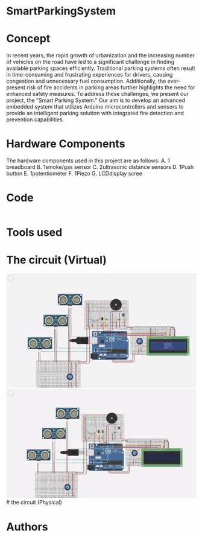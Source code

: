 # SmartParkingSystem

# Concept
 In recent years, the rapid growth of urbanization and the increasing number of
 vehicles on the road have led to a significant challenge in finding available parking
 spaces efficiently. Traditional parking systems often result in time-consuming and
 frustrating experiences for drivers, causing congestion and unnecessary fuel
 consumption. Additionally, the ever-present risk of fire accidents in parking areas further
 highlights the need for enhanced safety measures.
 To address these challenges, we present our project, the "Smart Parking System."
 Our aim is to develop an advanced embedded system that utilizes Arduino
 microcontrollers and sensors to provide an intelligent parking solution with integrated
 fire detection and prevention capabilities.

 # Hardware Components
 
 The hardware components used in this project are as follows:
 A. 1 breadboard
 B. 1smoke/gas sensor
 C. 2ultrasonic distance sensors
 D. 1Push button
 E. 1potentiometer
 F. 1Piezo
 G. LCDdisplay scree

 # Code
```

```
 # Tools used

 # The circuit (Virtual)

<img src="https://github.com/RazanAlmahdi/SmartParkingSystem/blob/main/slots.gif"/> 
<img src="https://github.com/RazanAlmahdi/SmartParkingSystem/blob/main/fire.gif"/> 
 # the circuit (Physical)

 # Authors
